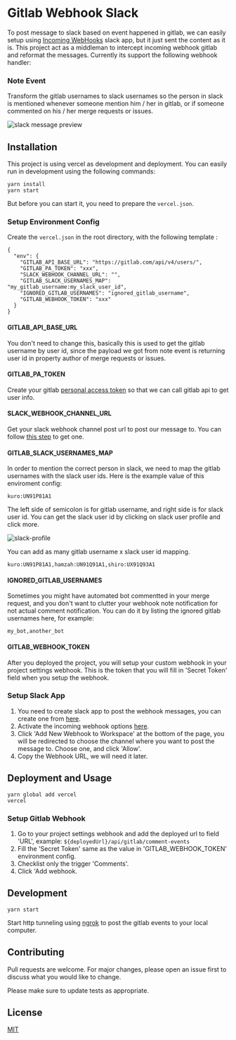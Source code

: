 # Gitlab Webhook Slack

To post message to slack based on event happened in gitlab, we can easily setup using [Incoming WebHooks](https://wahyooguardian.slack.com/apps/A0F7XDUAZ-incoming-webhooks) slack app, but it just sent the content as it is. This project act as a middleman to intercept incoming webhook gitlab and reformat the messages. Currently its support the following webhook handler:

### Note Event

Transform the gitlab usernames to slack usernames so the person in slack is mentioned whenever someone mention him / her in gitlab, or if someone commented on his / her merge requests or issues.

![slack message preview](https://user-images.githubusercontent.com/6959476/97783059-cacff400-1bc7-11eb-862d-75322c329d68.png)

## Installation

This project is using vercel as development and deployment. You can easily run in development using the following commands:

```
yarn install
yarn start
```

But before you can start it, you need to prepare the `vercel.json`.

### Setup Environment Config

Create the `vercel.json` in the root directory, with the following template :

```
{
  "env": {
    "GITLAB_API_BASE_URL": "https://gitlab.com/api/v4/users/",
    "GITLAB_PA_TOKEN": "xxx",
    "SLACK_WEBHOOK_CHANNEL_URL": "",
    "GITLAB_SLACK_USERNAMES_MAP": "my_gitlab_username:my_slack_user_id",
    "IGNORED_GITLAB_USERNAMES": "ignored_gitlab_username",
    "GITLAB_WEBHOOK_TOKEN": "xxx"
  }
}
```

#### GITLAB_API_BASE_URL

You don't need to change this, basically this is used to get the gitlab username by user id, since the payload we got from note event is returning user id in property author of merge requests or issues.

#### GITLAB_PA_TOKEN

Create your gitlab [personal access token](https://docs.gitlab.com/ee/user/profile/personal_access_tokens.html#creating-a-personal-access-token) so that we can call gitlab api to get user info.

#### SLACK_WEBHOOK_CHANNEL_URL

Get your slack webhook channel post url to post our message to. You can follow [this step](#setup-slack-app) to get one.

#### GITLAB_SLACK_USERNAMES_MAP

In order to mention the correct person in slack, we need to map the gitlab usernames with the slack user ids. Here is the example value of this enviroment config:

```
kuro:UN91P81A1
```

The left side of semicolon is for gitlab username, and right side is for slack user id. You can get the slack user id by clicking on slack user profile and click more.

![slack-profile](https://user-images.githubusercontent.com/6959476/97783863-0a4d0f00-1bcd-11eb-8974-473001caaa56.png)

You can add as many gitlab username x slack user id mapping.

```
kuro:UN91P81A1,hamzah:UN91Q91A1,shiro:UX91Q93A1
```

#### IGNORED_GITLAB_USERNAMES

Sometimes you might have automated bot commentted in your merge request, and you don't want to clutter your webhook note notification for not actual comment notification. You can do it by listing the ignored gitlab usernames here, for example:

```
my_bot,another_bot
```

#### GITLAB_WEBHOOK_TOKEN

After you deployed the project, you will setup your custom webhook in your project settings webhook. This is the token that you will fill in 'Secret Token' field when you setup the webhook.

### Setup Slack App

1. You need to create slack app to post the webhook messages, you can create one from [here](https://api.slack.com/apps?new_app=1).
2. Activate the incoming webhook options [here](https://api.slack.com/apps/A01DB2ULS5D/incoming-webhooks?).
3. Click 'Add New Webhook to Workspace' at the bottom of the page, you will be redirected to choose the channel where you want to post the message to. Choose one, and click 'Allow'.
4. Copy the Webhook URL, we will need it later.

## Deployment and Usage

```
yarn global add vercel
vercel
```

### Setup Gitlab Webhook

1. Go to your project settings webhook and add the deployed url to field 'URL', example: `${deployedUrl}/api/gitlab/comment-events`
2. Fill the 'Secret Token' same as the value in 'GITLAB_WEBHOOK_TOKEN' environment config.
3. Checklist only the trigger 'Comments'.
4. Click 'Add webhook.

## Development

```
yarn start
```

Start http tunneling using [ngrok](https://ngrok.com/) to post the gitlab events to your local computer.

## Contributing

Pull requests are welcome. For major changes, please open an issue first to discuss what you would like to change.

Please make sure to update tests as appropriate.

## License

[MIT](LICENSE)

